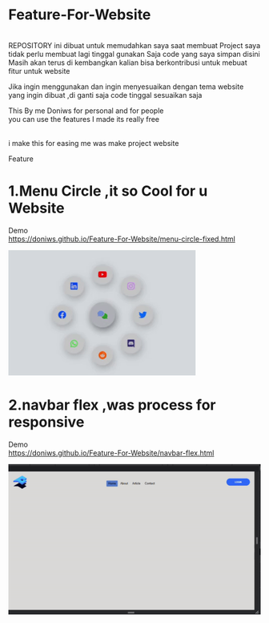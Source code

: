 # Feature-For-Website
<br>
REPOSITORY ini dibuat untuk memudahkan saya saat membuat 
Project saya tidak perlu membuat lagi tinggal gunakan
Saja code yang saya simpan disini
<br>
Masih akan terus di kembangkan kalian bisa berkontribusi untuk mebuat fitur untuk website

Jika ingin menggunakan dan ingin menyesuaikan dengan tema website 
yang ingin dibuat ,di ganti saja code tinggal sesuaikan saja

This By me Doniws 
for personal and for people
<br>
you can use the features I made
its really free

<br>
i make this for easing me was make project website

Feature 

# 1.Menu Circle ,it so Cool for u Website
   Demo<br>
   https://doniws.github.io/Feature-For-Website/menu-circle-fixed.html
<br>

 ![ Alt text](https://github.com/Doniws/Feature-For-Website/blob/main/Demo/menu-circle.gif)
<br>
# 2.navbar flex ,was process for responsive
  Demo<br>
   https://doniws.github.io/Feature-For-Website/navbar-flex.html
<br>

 ![ Alt text](https://github.com/Doniws/Feature-For-Website/blob/main/Demo/navbar-flex.gif)
